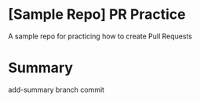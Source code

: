 # [Sample Repo] PR Practice
A sample repo for practicing how to create Pull Requests

# Summary
add-summary branch commit